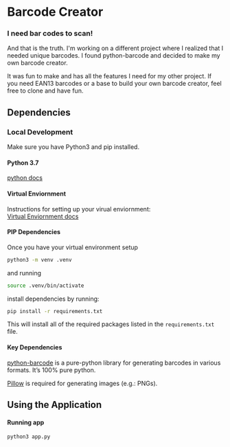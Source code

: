 # Barcode Creator
### I need bar codes to scan!

And that is the truth. I'm working on a different project where I realized that I needed unique barcodes. I found 
python-barcode and decided to make my own barcode creator. 

It was fun to make and has all the features I need for my other project. If you need EAN13 barcodes or a base to build
your own barcode creator, feel free to clone and have fun. 

## Dependencies
### Local Development

Make sure you have Python3 and pip installed.

#### Python 3.7

[python docs](https://docs.python.org/3/using/unix.html#getting-and-installing-the-latest-version-of-python)

#### Virtual Enviornment

Instructions for setting up your virual enviornment:\
[Virtual Enviornment docs](https://packaging.python.org/guides/installing-using-pip-and-virtual-environments/)

#### PIP Dependencies

Once you have your virtual environment setup 
```bash
python3 -m venv .venv
```

and running 
```bash
source .venv/bin/activate
```

install dependencies by running:
```bash
pip install -r requirements.txt
```

This will install all of the required packages listed in the `requirements.txt` file.

#### Key Dependencies

[python-barcode](https://python-barcode.readthedocs.io/en/stable/) is a pure-python library for generating barcodes in various formats. It’s 100% pure python.

[Pillow](https://python-pillow.org/) is required for generating images (e.g.: PNGs).

## Using the Application

#### Running app
```bash
python3 app.py
```
